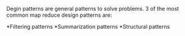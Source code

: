 Degin patterns are general patterns to solve problems. 3 of the most common map reduce design patterns are:

*Filtering patterns
*Summarization patterns
*Structural patterns








